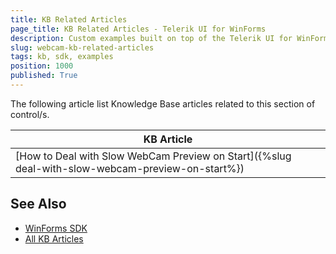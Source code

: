 ```yaml
---
title: KB Related Articles
page_title: KB Related Articles - Telerik UI for WinForms
description: Custom examples built on top of the Telerik UI for WinForms control.
slug: webcam-kb-related-articles
tags: kb, sdk, examples
position: 1000
published: True
---
```

The following article list Knowledge Base articles related to this section of control/s.
<!--KB Articles Table-->

|KB Article|
|----|
|[How to Deal with Slow WebCam Preview on Start]({%slug deal-with-slow-webcam-preview-on-start%})|

## See Also

* [WinForms SDK](https://github.com/telerik/winforms-sdk)
* [All KB Articles](https://docs.telerik.com/devtools/winforms/knowledge-base)
